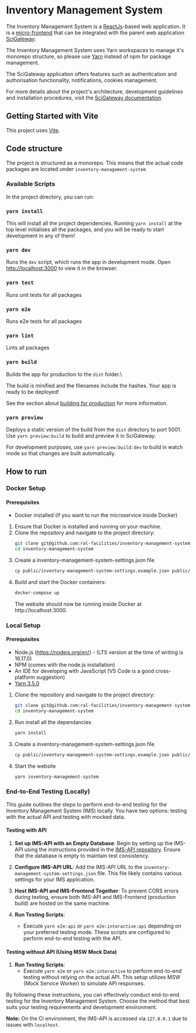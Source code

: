 # Inventory Management System

The Inventory Management System is a [ReactJs](https://reactjs.org/)-based web application. It is a [micro-frontend](https://micro-frontends.org/) that can be integrated with the parent web application [SciGateway](https://github.com/ral-facilities/scigateway).

The Inventory Management System uses Yarn workspaces to manage it's monorepo structure, so please use [Yarn](https://yarnpkg.com/lang/en/docs/install/) instead of npm for package management.

The SciGateway application offers features such as authentication and authorisation functionality, notifications, cookies management.

For more details about the project's architecture, development guidelines and installation procedures, visit the [SciGateway documentation](https://github.com/ral-facilities/scigateway/wiki).

## Getting Started with Vite

This project uses [Vite](https://vitejs.dev/).

## Code structure

The project is structured as a monorepo. This means that the actual code packages are located under `inventory-management-system`

### Available Scripts

In the project directory, you can run:

### `yarn install`

This will install all the project dependencies. Running `yarn install` at the top
level initialises all the packages, and you will be ready to start development in any of them!

### `yarn dev`

Runs the `dev` script, which runs the app in development mode.
Open [http://localhost:3000](http://localhost:3000) to view it in the browser.

### `yarn test`

Runs unit tests for all packages

### `yarn e2e`

Runs e2e tests for all packages

### `yarn lint`

Lints all packages

### `yarn build`

Builds the app for production to the `dist` folder.\

The build is minified and the filenames include the hashes.
Your app is ready to be deployed!

See the section about [building for production](https://vitejs.dev/guide/build.html) for more information.

### `yarn preview`

Deploys a static version of the build from the `dist` directory to port 5001. Use `yarn preview:build` to build and preview it in SciGateway.

For development purposes, use `yarn preview:build:dev` to build in watch mode so that changes are built automatically.

## How to run

### Docker Setup

#### Prerequisites

- Docker installed (if you want to run the microservice inside Docker)

1. Ensure that Docker is installed and running on your machine.
2. Clone the repository and navigate to the project directory:
   ```bash
   git clone git@github.com:ral-facilities/inventory-management-system.git
   cd inventory-management-system
   ```
3. Create a inventory-management-system-settings.json file
   ```bash
   cp public/inventory-management-system-settings.example.json public/inventory-management-system-settings.json
   ```
4. Build and start the Docker containers:
   ```bash
   docker-compose up
   ```
   The website should now be running inside Docker at http://localhost:3000.

### Local Setup

#### Prerequisites

- Node.js (https://nodejs.org/en/) - (LTS version at the time of writing is 16.17.0)
- NPM (comes with the node.js installation)
- An IDE for developing with JavaScript (VS Code is a good cross-platform suggestion)
- [Yarn 3.5.0](https://yarnpkg.com/lang/en/docs/install/)

1. Clone the repository and navigate to the project directory:
   ```bash
   git clone git@github.com:ral-facilities/inventory-management-system.git
   cd inventory-management-system
   ```
2. Run install all the dependancies
   ```bash
   yarn install
   ```
3. Create a inventory-management-system-settings.json file
   ```bash
   cp public/inventory-management-system-settings.example.json public/inventory-management-system-settings.json
   ```
4. Start the website
   ```bash
   yarn inventory-management-system
   ```

### End-to-End Testing (Locally)

This guide outlines the steps to perform end-to-end testing for the Inventory Management System (IMS) locally. You have two options: testing with the actual API and testing with mocked data.

#### Testing with API

1. **Set up IMS-API with an Empty Database**: Begin by setting up the IMS-API using the instructions provided in the [IMS-API repository](https://github.com/ral-facilities/inventory-management-system-api). Ensure that the database is empty to maintain test consistency.

2. **Configure IMS-API URL**: Add the IMS-API URL to the `inventory-management-system-settings.json` file. This file likely contains various settings for your IMS application.

3. **Host IMS-API and IMS-Frontend Together**: To prevent CORS errors during testing, ensure both IMS-API and IMS-Frontend (production build) are hosted on the same machine.

4. **Run Testing Scripts**:
   - Execute `yarn e2e:api` or `yarn e2e:interactive:api` depending on your preferred testing mode. These scripts are configured to perform end-to-end testing with the API.

#### Testing without API (Using MSW Mock Data)

1. **Run Testing Scripts**:
   - Execute `yarn e2e` or `yarn e2e:interactive` to perform end-to-end testing without relying on the actual API. This setup utilizes MSW (Mock Service Worker) to simulate API responses.

By following these instructions, you can effectively conduct end-to-end testing for the Inventory Management System. Choose the method that best suits your testing requirements and development environment.

**Note:** On the CI environment, the IMS-API is accessed via `127.0.0.1` due to issues with `localhost`.
